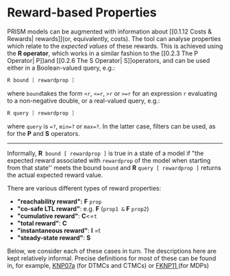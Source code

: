 # Reward-based Properties

PRISM models can be augmented with information about [[0.1.12 Costs & Rewards| rewards]](or, equivalently, costs). The tool can analyse properties which relate to the *expected values* of these rewards. This is achieved using the **R operator**, which works in a similar fashion to the [[0.2.3 The P Operator| P]]and [[0.2.6 The S Operator| S]]operators, and can be used either in a Boolean-valued query, e.g.:

```c
R bound [ rewardprop ]
```

where `bound`takes the form `<r`, `<=r`, `>r` or `>=r` for an expression `r` evaluating to a non-negative double, or a real-valued query, e.g.:

```c
R query [ rewardprop ]
```

where `query` is `=?`, `min=?` or `max=?`. In the latter case, filters can be used, as for the **P** and **S** operators.

---
Informally, **R**` bound [ rewardprop ]` is true in a state of a model if "the expected reward associated with `rewardprop` of the model when starting from that state'' meets the bound `bound` and **R** `query [ rewardprop ]` returns the actual expected reward value.

There are various different types of reward properties:

- **"reachability reward":** **F** `prop`
- **"co-safe LTL reward"**: e.g. **F** (`prop1 &` **F** `prop2`)
- **"cumulative reward"**: **C**<=`t`
- **"total reward"**: **C**
- **"instantaneous reward"**: **I** =t
- **"steady-state reward"**: **S**

Below, we consider each of these cases in turn. The descriptions here are kept relatively informal. Precise definitions for most of these can be found in, for example, [KNP07a](https://www.prismmodelchecker.org/manual/Main/References#KNP07a) (for DTMCs and CTMCs) or [FKNP11 ](https://prismmodelchecker.org/manual/Main/References#FKNP11)(for MDPs)

